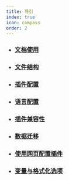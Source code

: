 ```yaml
---
title: 导引
index: true
icon: compass
order: 2
---
```


- ### [文档使用](./doc.md)

- ### [文件结构](./structure.md)

- ### [插件配置](./config.md)

- ### [语言配置](./i18n.md)

- ### [插件兼容性](./compatibility.md)

- ### [数据迁移](./import.md)

- ### [使用网页配置插件](./config.md)

- ### [变量与格式化选项](./format.md)
